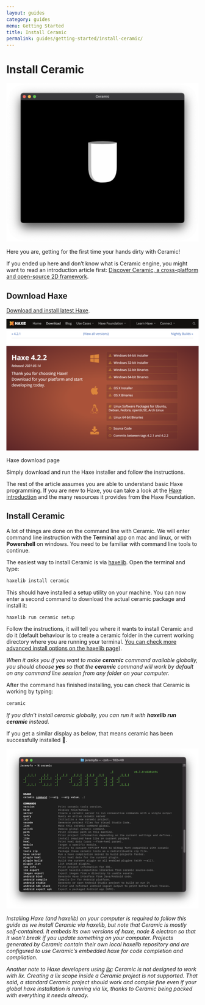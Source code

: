 ```yaml
---
layout: guides
category: guides
menu: Getting Started
title: Install Ceramic
permalink: guides/getting-started/install-ceramic/
---
```

# Install Ceramic

![Ceramic window](/static/img/ceramic-window-1.png)

Here you are, getting for the first time your hands dirty with Ceramic!

If you ended up here and don’t know what is Ceramic engine, you might want to read an introduction article first: [Discover Ceramic, a cross-platform and open-source 2D framework](https://jeremyfa.com/what-is-ceramic-engine/).

## Download Haxe

[Download and install latest Haxe](https://haxe.org/download/).

<p>
<img src="/static/img/download-haxe.png" alt="Haxe download page" />
<div class="caption">Haxe download page</div>
</p>

Simply download and run the Haxe installer and follow the instructions.

The rest of the article assumes you are able to understand basic Haxe programming. If you are new to Haxe, you can take a look at the [Haxe introduction](https://haxe.org/documentation/introduction/) and the many resources it provides from the Haxe Foundation.

## Install Ceramic

A lot of things are done on the command line with Ceramic. We will enter command line instruction with the **Terminal** app on mac and linux, or with **Powershell** on windows. You need to be familiar with command line tools to continue.

The easiest way to install Ceramic is via [haxelib](https://lib.haxe.org/p/ceramic/). Open the terminal and type:

```bash
haxelib install ceramic
```

This should have installed a setup utility on your machine. You can now enter a second command to download the actual ceramic package and install it:

```bash
haxelib run ceramic setup
```

Follow the instructions, it will tell you where it wants to install Ceramic and do it (default behaviour is to create a ceramic folder in the current working directory where you are running your terminal. [You can check more advanced install options on the haxelib page](https://lib.haxe.org/p/ceramic/)).

_When it asks you if you want to make **ceramic** command available globally, you should choose **yes** so that the **ceramic** command will work by default on any command line session from any folder on your computer._

After the command has finished installing, you can check that Ceramic is working by typing:

```bash
ceramic
```

_If you didn’t install ceramic globally, you can run it with **haxelib run ceramic** instead._

If you get a similar display as below, that means ceramic has been successfully installed 🎉.

![Ceramic CLI](/static/img/ceramic-cli.png)

_Installing Haxe (and haxelib) on your computer is required to follow this guide as we install Ceramic via haxelib, but note that Ceramic is mostly self-contained. It embeds its own versions of haxe, node & electron so that it won’t break if you update something on your computer. Projects generated by Ceramic contain their own local haxelib repository and are configured to use Ceramic’s embedded haxe for code completion and compilation._

_Another note to Haxe developers using [lix](https://github.com/lix-pm/lix.client): Ceramic is not designed to work with lix. Creating a lix scope inside a Ceramic project is not supported. That said, a standard Ceramic project should work and compile fine even if your global haxe installation is running via lix, thanks to Ceramic being packed with everything it needs already._
